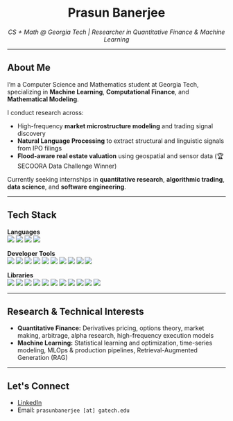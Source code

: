 <h1 align="center">Prasun Banerjee</h1>

<p align="center"><i>CS + Math @ Georgia Tech | Researcher in Quantitative Finance & Machine Learning</i></p>

---

<h2>About Me</h2>

<p>
I’m a Computer Science and Mathematics student at Georgia Tech, specializing in <strong>Machine Learning</strong>, <strong>Computational Finance</strong>, and <strong>Mathematical Modeling</strong>.
</p>

<p>
I conduct research across:
<ul>
  <li>High-frequency <strong>market microstructure modeling</strong> and trading signal discovery</li>
  <li><strong>Natural Language Processing</strong> to extract structural and linguistic signals from IPO filings</li>
  <li><strong>Flood-aware real estate valuation</strong> using geospatial and sensor data (🏆 SECOORA Data Challenge Winner)</li>
</ul>
</p>

<p>
Currently seeking internships in <strong>quantitative research</strong>, <strong>algorithmic trading</strong>, <strong>data science</strong>, and <strong>software engineering</strong>.
</p>

---

<h2>Tech Stack</h2>

**Languages**  
<img src="https://img.shields.io/badge/Python-3776AB?style=flat&logo=python&logoColor=white" />
<img src="https://img.shields.io/badge/SQL-4479A1?style=flat&logo=postgresql&logoColor=white" />
<img src="https://img.shields.io/badge/Java-007396?style=flat&logo=java&logoColor=white" />
<img src="https://img.shields.io/badge/C-A8B9CC?style=flat&logo=c&logoColor=white" />

**Developer Tools**  
<img src="https://img.shields.io/badge/Airflow-017CEE?style=flat&logo=apache-airflow&logoColor=white" />
<img src="https://img.shields.io/badge/Spark-E25A1C?style=flat&logo=apachespark&logoColor=white" />
<img src="https://img.shields.io/badge/PyTorch-EE4C2C?style=flat&logo=pytorch&logoColor=white" />
<img src="https://img.shields.io/badge/Docker-2496ED?style=flat&logo=docker&logoColor=white" />
<img src="https://img.shields.io/badge/Git-F05032?style=flat&logo=git&logoColor=white" />
<img src="https://img.shields.io/badge/MySQL-4479A1?style=flat&logo=mysql&logoColor=white" />
<img src="https://img.shields.io/badge/PostgreSQL-336791?style=flat&logo=postgresql&logoColor=white" />
<img src="https://img.shields.io/badge/Postman-FF6C37?style=flat&logo=postman&logoColor=white" />
<img src="https://img.shields.io/badge/VSCode-007ACC?style=flat&logo=visual-studio-code&logoColor=white" />
<img src="https://img.shields.io/badge/IntelliJ-000000?style=flat&logo=intellij-idea&logoColor=white" />

**Libraries**  
<img src="https://img.shields.io/badge/Pandas-150458?style=flat&logo=pandas" />
<img src="https://img.shields.io/badge/NumPy-013243?style=flat&logo=numpy" />
<img src="https://img.shields.io/badge/Scikit--Learn-F7931E?style=flat&logo=scikit-learn&logoColor=white" />
<img src="https://img.shields.io/badge/Polars-4B8BBE?style=flat" />
<img src="https://img.shields.io/badge/StatsModels-008080?style=flat" />
<img src="https://img.shields.io/badge/SciPy-276DC3?style=flat&logo=scipy&logoColor=white" />
<img src="https://img.shields.io/badge/RegEx-FF4088?style=flat" />
<img src="https://img.shields.io/badge/BeautifulSoup-4B8BBE?style=flat" />
<img src="https://img.shields.io/badge/XGBoost-FF6600?style=flat&logo=apache&logoColor=white" />
<img src="https://img.shields.io/badge/Matplotlib-11557C?style=flat&logo=matplotlib" />
<img src="https://img.shields.io/badge/Seaborn-0D76A8?style=flat" />

---

<h2>Research & Technical Interests</h2>

<ul>
  <li><strong>Quantitative Finance:</strong> Derivatives pricing, options theory, market making, arbitrage, alpha research, high-frequency execution models</li>
  <li><strong>Machine Learning:</strong> Statistical learning and optimization, time-series modeling, MLOps & production pipelines, Retrieval-Augmented Generation (RAG)</li>
</ul>

---

<h2>Let's Connect</h2>

<ul>
  <li><a href="https://www.linkedin.com/in/prasunbanerjee/">LinkedIn</a></li>
  <li>Email: <code>prasunbanerjee [at] gatech.edu</code></li>
</ul>
